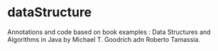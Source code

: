 # dataStructure

Annotations and code based on book examples : Data Structures and Algorithms in Java by Michael T. Goodrich adn Roberto Tamassia.
